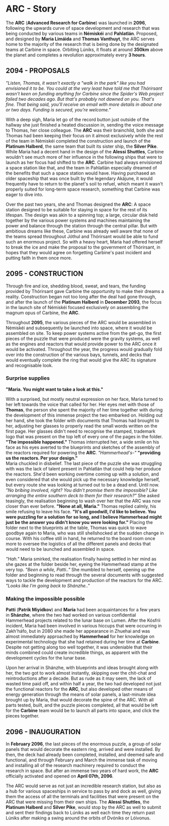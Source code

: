 # ARC - Story
The **ARC** (**Advanced Research for Carbine**) was launched in **2096**, following the upwards curve of space development and research that was being conducted by various teams in **Némiskéi** and **Pahlatlán**. Proposed, and designed by **Maria Limáida** and **Thomas Vanthuyt**, the ARC serves home to the majority of the research that is being done by the designated teams at Carbine in space. Orbiting Lúniks, it floats at around **350km** above the planet and completes a revolution approximately every **3 hours**.

## 2094 - PROPOSALS
*"Listen, Thomas, it wasn't exactly a "walk in the park" like you had envisioned it to be. You could at the very least have told me that Thórirsant wasn't keen on funding anything for Carbine since the Spider's Web project failed two decades ago. But that's probably not dawned on you. That's fine. That being said, you'll receive an email with more details in about one or two days. Funding is secured, you're welcome."*

With a deep sigh, Maria let go of the record button just outside of the hallway she just finished a heated discussion in, sending the voice message to Thomas, her close colleague. The **ARC** was their brainchild, both she and Thomas had been keeping their focus on it almost exclusively while the rest of the team in Némiskéi completed the construction and launch of the **Platinum Halberd**, the same team that built its sister ship, the **Silver Pike**. While Maria had a decent hand in the design of the **Alessi Shuttles**, Carbine wouldn't see much more of her influence in the following ships that were to launch as her focus had shifted to the **ARC**. Carbine had always envisioned a space station like that, and the team in Pahlatlán especially dreamed of the benefits that such a space station would have. Having purchased an older spaceship that was once built by the legendary Akájune, it would frequently have to return to the planet's soil to refuel, which meant it wasn't properly suited for long-term space research, something that Carbine was eager to dive into.

Over the past two years, she and Thomas designed the **ARC**: A space station designed to be suitable for staying in space for the rest of its lifespan. The design was akin to a spinning top; a large, circular disk held together by the various power systems and machines maintaining the power and balance through the station through the central pillar. But with ambitious dreams like these, Carbine was already well aware that none of the teams spread throughout Jóthul and Thórirsant would be able to fund such an enormous project. So with a heavy heart, Maria had offered herself to break the ice and make the proposal to the government of Thórirsant, in hopes that they would agree on forgetting Carbine's past incident and putting faith in them once more.

## 2095 - CONSTRUCTION
Through fire and ice, shedding blood, sweat, and tears, the funding provided by Thórirsant gave Carbine the opportunity to make their dreams a reality. Construction began not too long after the deal had gone through, and after the launch of the **Platinum Halberd** in **December 2093**, the focus in the launch site of Némiskéi focused exclusively on assembling the magnum opus of Carbine, the **ARC**.

Throughout **2095**, the various pieces of the ARC would be assembled in Némiskéi and subsequently be launched into space, where it would be assembled on site. To keep power systems active from the get-go, the first pieces of the puzzle that were produced were the gravity systems, as well as the engines and reactors that would provide power to the ARC once it would be activated. Throughout the year, the progress would gradually fold over into the construction of the various bays, tunnels, and decks that would eventually complete the ring that would give the ARC its signature and recognisable look.

### Surprise supplies
**"Maria. You might want to take a look at this."** 

With a surprised, but mostly neutral expression on her face, Maria turned to her left towards the voice that called for her. Her eyes met with those of **Thomas**, the person she spent the majority of her time together with during the development of this immense project the two embarked on. Holding out her hand, she took the folder with documents that Thomas had brought to her, adjusting her glasses to properly read the small words written on the first page. Her glasses didn't need to recognise the stamped, trademark logo that was present on the top left of every one of the pages in the folder. **"The impossible happened."** Thomas interrupted her, a wide smile on his face as his eyes averted to the blueprints and sketches of the assembly of the reactors required for powering the **ARC**. *"Hammerhead's-"* **"providing us the reactors. Per your design."** \
Maria chuckled in disbelief. The last piece of the puzzle she was struggling with was the lack of talent present in Pahlatlán that could help her produce the reactors. She'd been working overtime coming up with a solution, and even considered that she would pick up the necessary knowledge herself, but every route she was looking at turned out to be a dead end. Until now. *"No bribing involved, right? You didn't promise them the impossible? Like arranging the entire southern deck to them for their research?"* She asked teasingly, the realisation beginning to wash over her that the ARC was now closer than ever before. **"None at all, Maria."** Thomas replied calmly, his smile refusing to leave his face. **"It's all goodwill, I'd like to believe. You were puzzling for a solution for so long, and I believe Hammerhead might just be the answer you didn't know you were looking for."** Placing the folder next to the blueprints at the table, Thomas was quick to wave goodbye again to Maria, who was still shellshocked at the sudden change in course. With his coffee still in hand, he returned to the board room once more to oversee the logistics of all the different panels and decks that would need to be launched and assembled in space. 

*"Hah."* Maria smirked, the realisation finally having settled in her mind as she gazes at the folder beside her, eyeing the Hammerhead stamp at the very top. *"Been a while, Patti.."* She mumbled to herself, opening up the folder and beginning to read through the several documents with suggested ways to tackle the development and production of the reactors for the ARC. *"Looks like I'm going back to Shánzhe.."*

### Making the impossible possible
**Patti** (**Patrik Miyidkov**) and **Maria** had been acquaintances for a few years in **Shánzhe**, where the two had worked on various confidential Hammerhead projects related to the lunar base on Lumen. After the Kósfrii incident, Maria had been involved in various hiccups that were occurring in Zakh'háfo, but in 2080 she made her appearance in Zhuehai and was almost immediately approached by **Hammerhead** for her knowledge on experimental technology that she had retained during her time at **Carbine**. Despite not getting along too well together, it was undeniable that their minds combined could create incredible things, as apparent with the development cycles for the lunar base. 

Upon her arrival in Shánzhe, with blueprints and ideas brought along with her, the two got to work almost instantly, skipping over the chit-chat and reintroductions after a decade. But as rude as it may seem, the lack of wasted time paid off, and within half a year, the two had developed not just the functional reactors for the **ARC**, but also developed other means of energy generation through the means of solar panels, a last-minute idea brought up by Maria, that would decorate the spine of the ARC. With all parts tested, built, and the puzzle pieces completed, all that would be left for the **Carbine** team would be to launch all parts into space, and click the pieces together.
 
## 2096 - INAUGURATION
In **February 2096**, the last pieces of the enormous puzzle, a group of solar panels that would decorate the eastern ring, arrived and were installed. By then, the deck had already been completed, installed, and deemed safe and functional, and through February and March the immense task of moving and installing all of the research machinery required to conduct the research in space. But after an immense two years of hard work, the **ARC** officially activated and opened on **April 07th, 2096**. 

The ARC would serve as not just an incredible research station, but also as a hub for various spaceships in service to pass by and dock as well, giving them the access of all the terminals and facilities that were present on the ARC that were missing from their own ships. The **Alessi Shuttles**, the **Platinum Halberd** and **Silver Pike**, would stop by the ARC as well to submit and sent their findings back to Lúniks as well each time they return past Lúniks after making a swing around the orbits of Dvóniks or Lóivonus. 